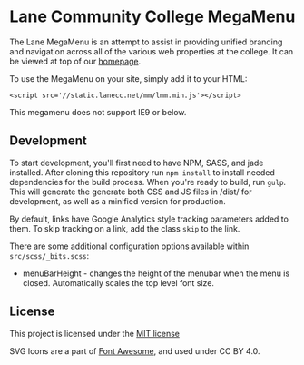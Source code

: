 Lane Community College MegaMenu
===============================
The Lane MegaMenu is an attempt to assist in providing unified branding and navigation across all of the various web properties at the college. It can be viewed at top of our [homepage](https://www.lanecc.edu).

To use the MegaMenu on your site, simply add it to your HTML:

    <script src='//static.lanecc.net/mm/lmm.min.js'></script>

This megamenu does not support IE9 or below.

Development
-----------
To start development, you'll first need to have NPM, SASS, and jade installed. After cloning this repository run `npm install` to install needed dependencies for the build process. When you're ready to build, run `gulp`. This will generate the generate both CSS and JS files in /dist/ for development, as well as a minified version for production.

By default, links have Google Analytics style tracking parameters added to them. To skip tracking on a link, add the class `skip` to the link.

There are some additional configuration options available within `src/scss/_bits.scss`:
* menuBarHeight - changes the height of the menubar when the menu is closed. Automatically scales the top level font size.

License
-------
This project is licensed under the [MIT license](LICENSE)

SVG Icons are a part of [Font Awesome](https://github.com/FortAwesome/Font-Awesome), and used under CC BY 4.0. 